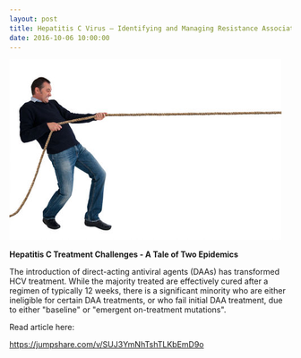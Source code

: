 ```yaml
---
layout: post
title: Hepatitis C Virus – Identifying and Managing Resistance Associated Variants
date: 2016-10-06 10:00:00
---
```


![](/assets/images/hepatitis-c-virus-identifying-and-managing-resistance-associated-variants.jpg)

**Hepatitis C Treatment Challenges - A Tale of Two Epidemics**

The introduction of direct-acting antiviral agents (DAAs) has transformed HCV treatment. While the majority treated are effectively cured after a regimen of typically 12 weeks, there is a significant minority who are either ineligible for certain DAA treatments, or who fail initial DAA treatment, due to either "baseline" or "emergent on-treatment mutations". 

Read article here:

<https://jumpshare.com/v/SUJ3YmNhTshTLKbEmD9o>